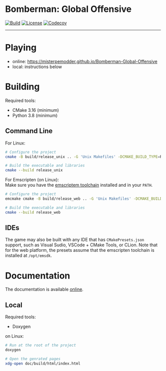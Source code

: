 # Bomberman: Global Offensive
[![Build](https://img.shields.io/github/workflow/status/MisterPeModder/Bomberman-Global-Offensive/Build-Testing)](https://github.com/MisterPeModder/Bomberman-Global-Offensive/actions/workflows/ci.yml)
[![License](https://img.shields.io/github/license/MisterPeModder/Bomberman-Global-Offensive)](https://github.com/MisterPeModder/Bomberman-Global-Offensive)
[![Codecov](https://codecov.io/gh/MisterPeModder/Bomberman-Global-Offensive/branch/master/graph/badge.svg)](https://codecov.io/gh/MisterPeModder/Bomberman-Global-Offensive)

---

# Playing
- online: https://misterpemodder.github.io/Bomberman-Global-Offensive
- local: instructions below

# Building

Required tools:
- CMake 3.16 (minimum)
- Python 3.8 (minimum)

## Command Line

For Linux:
```sh
# Configure the project
cmake -B build/release_unix .. -G 'Unix Makefiles' -DCMAKE_BUILD_TYPE=Release

# Build the executable and libraries
cmake --build release_unix
```

For Emscripten (on Linux):  
Make sure you have the [emscriptem toolchain](https://emscripten.org/) installed and in your `PATH`.

```sh
# Configure the project
emcmake cmake -B build/release_web .. -G 'Unix Makefiles' -DCMAKE_BUILD_TYPE=Release

# Build the executable and libraries
cmake --build release_web
```

## IDEs

The game may also be built with any IDE that has `CMakePresets.json` support, such as Visual Sudio, VSCode + CMake Tools, or CLion.
Note that for the web platform, the presets assume that the emscripten toolchain is installed at `/opt/emsdk`.


# Documentation

The documentation is available [online](https://misterpemodder.github.io/Bomberman-Global-Offensive/doc).

## Local

Required tools:
- Doxygen

on Linux:
```sh
# Run at the root of the project
doxygen

# Open the genrated pages
xdg-open doc/build/html/index.html
```
